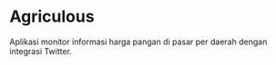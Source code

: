 # Agriculous

Aplikasi monitor informasi harga pangan di pasar per daerah dengan integrasi Twitter.
